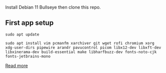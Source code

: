 Install Debian 11 Bullseye then clone this repo.

## First app setup 

```
sudo apt update

sudo apt install vim pcmanfm xarchiver git wget rofi chromium xorg xdg-user-dirs pipewire arandr pavucontrol picom libx12-dev libxft-dev libxinerama-dev build-essential make libharfbuzz-dev fonts-noto-cjk fonts-jetbrains-mono
```

[Read more](https://jagotekno.com/cara-install-debian-11-dan-build-desktop-yang-super-minimalis/)
